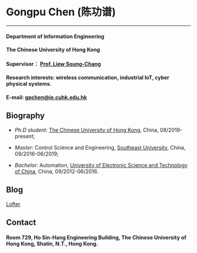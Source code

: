 # Gongpu Chen (陈功谱)
---------------------- 
#### Department of Information Engineering
 
#### The Chinese University of Hong Kong 
 
#### Supervisor： [Prof. Liew Soung-Chang](http://www.ie.cuhk.edu.hk/people/soung.shtml)
 
#### Research interests: wireless communication, industrial IoT, cyber physical systems.
 
#### E-mail: gpchen@ie.cuhk.edu.hk

## Biography
* *Ph.D student*:  [The Chinese University of Hong Kong](http://www.cuhk.edu.hk/english/), China, 08/2019-present;

* *Master*: Control Science and Engineering, [Southeast University](http://www.seu.edu.cn/), China, 09/2016-06/2019; 

* *Bachelor*: Automation, [University of Electronic Science and Technology of China](https://www.uestc.edu.cn/), China, 09/2012-06/2016. 

## Blog
[Lofter](http://ruguirubi.lofter.com/)

## Contact
#### Room 729, Ho Sin-Hang Engineering Building, The Chinese University of Hong Kong, Shatin, N.T., Hong Kong.

